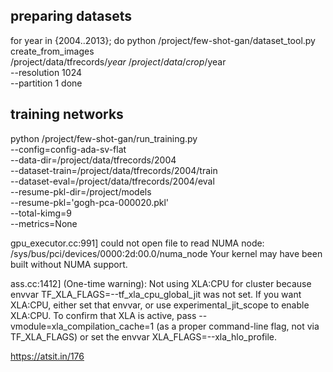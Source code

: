 <!-- @article{robb2020fsgan,
  title   = {Few-Shot Adaptation of Generative Adversarial Networks},
  author  = {Robb, Esther and Chu, Wen-Sheng and Kumar, Abhishek and Huang, Jia-Bin},
  journal = {arXiv preprint arXiv:2010.11943},
  year    = {2020}
} -->

## preparing datasets
for year in {2004..2013}; do
python /project/few-shot-gan/dataset_tool.py \
create_from_images \
/project/data/tfrecords/$year \
/project/data/crop/$year \
--resolution 1024 \
--partition 1
done


## training networks
python /project/few-shot-gan/run_training.py \
--config=config-ada-sv-flat \
--data-dir=/project/data/tfrecords/2004 \
--dataset-train=/project/data/tfrecords/2004/train \
--dataset-eval=/project/data/tfrecords/2004/eval \
--resume-pkl-dir=/project/models \
--resume-pkl='gogh-pca-000020.pkl' \
--total-kimg=9 \
--metrics=None

gpu_executor.cc:991] could not open file to read NUMA node: /sys/bus/pci/devices/0000:2d:00.0/numa_node
Your kernel may have been built without NUMA support.

ass.cc:1412] (One-time warning): Not using XLA:CPU for cluster because envvar TF_XLA_FLAGS=--tf_xla_cpu_global_jit was not set.  If you want XLA:CPU, either set that envvar, or use experimental_jit_scope to enable XLA:CPU.  To confirm that XLA is active, pass --vmodule=xla_compilation_cache=1 (as a proper command-line flag, not via TF_XLA_FLAGS) or set the envvar XLA_FLAGS=--xla_hlo_profile.

https://atsit.in/176